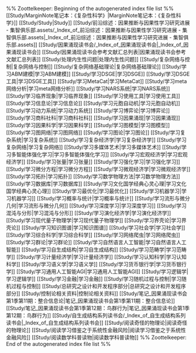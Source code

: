 %% Zoottelkeeper: Beginning of the autogenerated index file list  %%
 [[Study/MarginNote笔记本：《复杂性科学》|MarginNote笔记本：《复杂性科学》]]
 [[Study/Study|Study]]
 [[Study/前沿综述：因果推断与因果性学习研究进展 - 集智俱乐部.assets/_Index_of_前沿综述：因果推断与因果性学习研究进展 - 集智俱乐部.assets|_Index_of_前沿综述：因果推断与因果性学习研究进展 - 集智俱乐部.assets]]
 [[Study/因果涌现读书会/_Index_of_因果涌现读书会|_Index_of_因果涌现读书会]]
 [[Study/因果涌现读书会参考文献汇总列表|因果涌现读书会参考文献汇总列表]]
 [[Study/处理内生性问题|处理内生性问题]]
 [[Study/复杂网络与控制|复杂网络与控制]]
 [[Study/复杂网络基础理论|复杂网络基础理论]]
 [[Study/学习ABM建模|学习ABM建模]]
 [[Study/学习DSGE|学习DSGE]]
 [[Study/学习DSGE工具|学习DSGE工具]]
 [[Study/学习MetaCat|学习MetaCat]]
 [[Study/学习meta网络分析|学习meta网络分析]]
 [[Study/学习NARS系统|学习NARS系统]]
 [[Study/学习临界现象|学习临界现象]]
 [[Study/学习使用工具|学习使用工具]]
 [[Study/学习信息论|学习信息论]]
 [[Study/学习元胞自动机|学习元胞自动机]]
 [[Study/学习动力系统|学习动力系统]]
 [[Study/学习博弈论|学习博弈论]]
 [[Study/学习商科社科|学习商科社科]]
 [[Study/学习因果涌现|学习因果涌现]]
 [[Study/学习因果科学|学习因果科学]]
 [[Study/学习图模型|学习图模型]]
 [[Study/学习图网络|学习图网络]]
 [[Study/学习图论|学习图论]]
 [[Study/学习复杂系统|学习复杂系统]]
 [[Study/学习复杂经济学|学习复杂经济学]]
 [[Study/学习复杂网络|学习复杂网络]]
 [[Study/学习多媒体艺术|学习多媒体艺术]]
 [[Study/学习多智能体强化学习|学习多智能体强化学习]]
 [[Study/学习宏观经济学|学习宏观经济学]]
 [[Study/学习张量|学习张量]]
 [[Study/学习强化学习|学习强化学习]]
 [[Study/学习微分方程|学习微分方程]]
 [[Study/学习微观经济学|学习微观经济学]]
 [[Study/学习拓扑|学习拓扑]]
 [[Study/学习数学物理方法|学习数学物理方法]]
 [[Study/学习数据库|学习数据库]]
 [[Study/学习文化国学经典心灵心理|学习文化国学经典心灵心理]]
 [[Study/学习最优化|学习最优化]]
 [[Study/学习机器学习|学习机器学习]]
 [[Study/学习概率与统计|学习概率与统计]]
 [[Study/学习流形与微分几何|学习流形与微分几何]]
 [[Study/学习深度学习|学习深度学习]]
 [[Study/学习混沌与分形|学习混沌与分形]]
 [[Study/学习演化经济学|学习演化经济学]]
 [[Study/学习现代量子物理学|学习现代量子物理学]]
 [[Study/学习界壳论|学习界壳论]]
 [[Study/学习知识图谱|学习知识图谱]]
 [[Study/学习社会学|学习社会学]]
 [[Study/学习综合科学|学习综合科学]]
 [[Study/学习网络爬虫|学习网络爬虫]]
 [[Study/学习群论|学习群论]]
 [[Study/学习自然语言人工智能|学习自然语言人工智能]]
 [[Study/学习自生成结构|学习自生成结构]]
 [[Study/学习范畴学|学习范畴学]]
 [[Study/学习计量经济学|学习计量经济学]]
 [[Study/学习认知科学|学习认知科学]]
 [[Study/学习语义学|学习语义学]]
 [[Study/学习货币银行学|学习货币银行学]]
 [[Study/学习通用人工智能AGI|学习通用人工智能AGI]]
 [[Study/学习逻辑学|学习逻辑学]]
 [[Study/学习金融|学习金融]]
 [[Study/学习随机过程与控制|学习随机过程与控制]]
 [[Study/总研究之设计和开发程序部分|总研究之设计和开发程序部分]]
 [[Study/控制论相关资料|控制论相关资料]]
 [[Study/笔记_因果涌现读书会第1季第11期：整合信息论|笔记_因果涌现读书会第1季第11期：整合信息论]]
 [[Study/笔记_因果涌现读书会第1季第12期：鸟群行为|笔记_因果涌现读书会第1季第12期：鸟群行为]]
 [[Study/自生成结构系列读书会/_Index_of_自生成结构系列读书会|_Index_of_自生成结构系列读书会]]
 [[Study/阅读奇怪的物理论|阅读奇怪的物理论]]
 [[Study/阅读学习借鉴之于系统性金融风险|阅读学习借鉴之于系统性金融风险]]
 [[Study/阅读数学科普读物|阅读数学科普读物]]
%% Zoottelkeeper: End of the autogenerated index file list  %%
